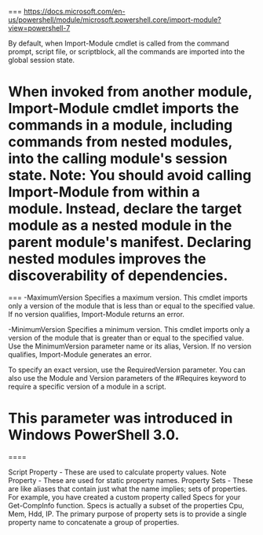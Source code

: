 
===
https://docs.microsoft.com/en-us/powershell/module/microsoft.powershell.core/import-module?view=powershell-7


By default, when Import-Module cmdlet is called from the command prompt, script file, or scriptblock, all the commands are imported into the global session state.

When invoked from another module, Import-Module cmdlet imports the commands in a module, including commands from nested modules, into the calling module's session state.
Note:
You should avoid calling Import-Module from within a module. Instead, declare the target module as a nested module in the parent module's manifest. Declaring nested modules improves the discoverability of dependencies.
===

===
-MaximumVersion
Specifies a maximum version. This cmdlet imports only a version of the module that is less than or equal to the specified value. If no version qualifies, Import-Module returns an error.

-MinimumVersion
Specifies a minimum version. This cmdlet imports only a version of the module that is greater than or equal to the specified value. Use the MinimumVersion parameter name or its alias, Version. If no version qualifies, Import-Module generates an error.

To specify an exact version, use the RequiredVersion parameter. You can also use the Module and Version parameters of the #Requires keyword to require a specific version of a module in a script.

This parameter was introduced in Windows PowerShell 3.0.
===

====

Script Property - These are used to calculate property values.
Note Property - These are used for static property names.
Property Sets - These are like aliases that contain just what the name implies; sets of properties. For example, you have created a custom property called Specs for your Get-CompInfo function. Specs is actually a subset of the properties Cpu, Mem, Hdd, IP. The primary purpose of property sets is to provide a single property name to concatenate a group of properties.